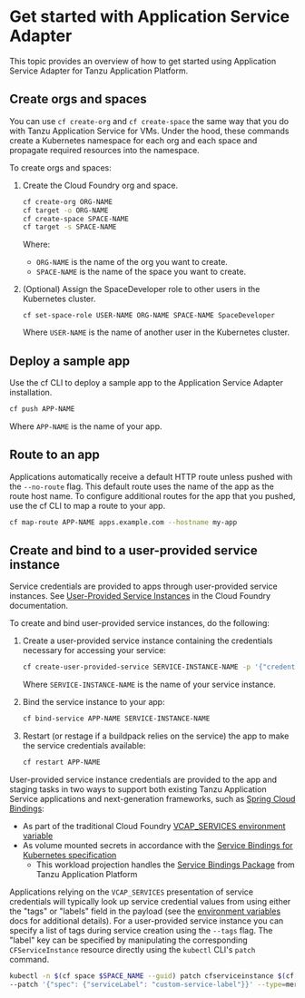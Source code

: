 # Get started with Application Service Adapter

This topic provides an overview of how to get started using Application Service Adapter for Tanzu Application Platform.

## <a id="create-orgs-spaces"></a>Create orgs and spaces

You can use `cf create-org` and `cf create-space` the same way that you do with Tanzu Application Service for VMs. Under the hood, these commands create a Kubernetes namespace for each org and each space and propagate required resources into the namespace.

To create orgs and spaces:

1. Create the Cloud Foundry org and space.

    ```bash
    cf create-org ORG-NAME
    cf target -o ORG-NAME
    cf create-space SPACE-NAME
    cf target -s SPACE-NAME
    ```
    Where:

    - `ORG-NAME` is the name of the org you want to create.
    - `SPACE-NAME` is the name of the space you want to create.

1. (Optional) Assign the SpaceDeveloper role to other users in the Kubernetes cluster.

   ```
   cf set-space-role USER-NAME ORG-NAME SPACE-NAME SpaceDeveloper
   ```

   Where `USER-NAME` is the name of another user in the Kubernetes cluster.


## <a id="deploy-sample-app"></a>Deploy a sample app

Use the cf CLI to deploy a sample app to the Application Service Adapter installation.

```bash
cf push APP-NAME
```

Where `APP-NAME` is the name of your app.

## <a id="routing-sample-app"></a>Route to an app

Applications automatically receive a default HTTP route unless pushed with the `--no-route` flag. This default route uses the name of the app as the route host name.
To configure additional routes for the app that you pushed, use the cf CLI to map a route to your app.

```bash
cf map-route APP-NAME apps.example.com --hostname my-app
```

## <a id="user-provided-services"></a>Create and bind to a user-provided service instance

Service credentials are provided to apps through user-provided service instances. See [User-Provided Service Instances](https://docs.cloudfoundry.org/devguide/services/user-provided.html) in the Cloud Foundry documentation.

To create and bind user-provided service instances, do the following:

1. Create a user-provided service instance containing the credentials necessary for accessing your service:

    ```bash
    cf create-user-provided-service SERVICE-INSTANCE-NAME -p '{"credential-name": "credential-value"}' --tags "list, of, optional, tags"
    ```

    Where `SERVICE-INSTANCE-NAME` is the name of your service instance.

1. Bind the service instance to your app:

    ```bash
    cf bind-service APP-NAME SERVICE-INSTANCE-NAME
    ```

1. Restart (or restage if a buildpack relies on the service) the app to make the service credentials available:

    ```bash
    cf restart APP-NAME
    ```

User-provided service instance credentials are provided to the app and staging tasks in two ways to support both existing Tanzu Application Service applications and next-generation frameworks, such as [Spring Cloud Bindings](https://github.com/spring-cloud/spring-cloud-bindings):

* As part of the traditional Cloud Foundry [VCAP_SERVICES environment variable](https://docs.cloudfoundry.org/devguide/deploy-apps/environment-variable.html#VCAP-SERVICES)
* As volume mounted secrets in accordance with the [Service Bindings for Kubernetes specification](https://servicebinding.io/spec/core/1.0.0/#workload-projection)
  * This workload projection handles the [Service Bindings Package](https://docs.vmware.com/en/Tanzu-Application-Platform/1.1/tap/GUID-service-bindings-install-service-bindings.html) from Tanzu Application Platform

Applications relying on the `VCAP_SERVICES` presentation of service credentials will typically look up service credential values from using either the "tags" or "labels" field in the payload (see the [environment variables](environment-variables.md) docs for additional details).
For a user-provided service instance you can specify a list of tags during service creation using the `--tags` flag. The "label" key can be specified by manipulating the corresponding `CFServiceInstance` resource directly using the `kubectl` CLI's `patch` command.

```bash
kubectl -n $(cf space $SPACE_NAME --guid) patch cfserviceinstance $(cf service $SERVICE_INSTANCE_NAME --guid) \
--patch '{"spec": {"serviceLabel": "custom-service-label"}}' --type=merge
```
